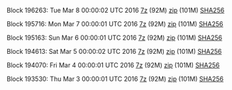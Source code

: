 Block 196263: Tue Mar  8 00:00:02 UTC 2016 [7z](https://transfer.sh/15qDuN/bootstrap.dat.20160308.7z) (92M) [zip](https://transfer.sh/6zLOT/bootstrap.dat.20160308.zip) (101M) [SHA256](https://transfer.sh/iRJYS/sha256.txt)

Block 195716: Mon Mar  7 00:00:01 UTC 2016 [7z](https://transfer.sh/jpAkF/bootstrap.dat.20160307.7z) (92M) [zip](https://transfer.sh/XCtgc/bootstrap.dat.20160307.zip) (101M) [SHA256](https://transfer.sh/hv3bG/sha256.txt)

Block 195163: Sun Mar  6 00:00:01 UTC 2016 [7z](https://transfer.sh/qdTL2/bootstrap.dat.20160306.7z) (92M) [zip](https://transfer.sh/tUNOm/bootstrap.dat.20160306.zip) (101M) [SHA256](https://transfer.sh/pEVTo/sha256.txt)

Block 194613: Sat Mar  5 00:00:02 UTC 2016 [7z](https://transfer.sh/Q2fM0/bootstrap.dat.20160305.7z) (92M) [zip](https://transfer.sh/JAQ6T/bootstrap.dat.20160305.zip) (101M) [SHA256](https://transfer.sh/ISCfe/sha256.txt)

Block 194070: Fri Mar  4 00:00:01 UTC 2016 [7z](https://transfer.sh/4Kv1q/bootstrap.dat.20160304.7z) (92M) [zip](https://transfer.sh/HD32E/bootstrap.dat.20160304.zip) (101M) [SHA256](https://transfer.sh/bAIJj/sha256.txt)

Block 193530: Thu Mar  3 00:00:01 UTC 2016 [7z](https://transfer.sh/yZLZi/bootstrap.dat.20160303.7z) (92M) [zip](https://transfer.sh/PYmsp/bootstrap.dat.20160303.zip) (101M) [SHA256](https://transfer.sh/XLrnI/sha256.txt)
